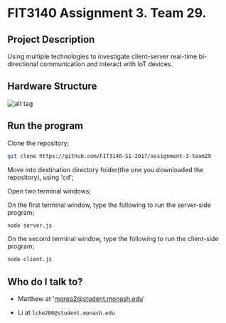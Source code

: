 # FIT3140 Assignment 3. Team 29.

## Project Description ##
Using multiple technologies to investigate client-server real-time bi-directional communication and interact with IoT devices.

## Hardware Structure ##
![alt tag](https://github.com/FIT3140-S1-2017/assignment-3-team29/blob/master/Arduino-motion-sensor-circuit.png)

## Run the program ##
Clone the repository;
```bash
git clone https://github.com/FIT3140-S1-2017/assignment-3-team29
```

Move into destination directory folder(the one you downloaded the repository), using 'cd';

Open two terminal windows;

On the first terminal window, type the following to run the server-side program;
```bash
node server.js
```

On the second terminal window, type the following to run the client-side program;
```bash
node client.js
```

## Who do I talk to? ##

* Matthew at 'mgrea2@student.monash.edu'

* Li at `lche206@student.monash.edu`

